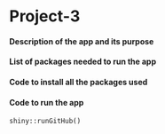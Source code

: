 # Project-3

#### Description of the app and its purpose

#### List of packages needed to run the app

#### Code to install all the packages used

#### Code to run the app
`shiny::runGitHub()`
